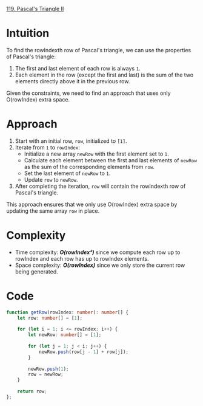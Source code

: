 [119. Pascal's Triangle II](https://leetcode.com/problems/pascals-triangle-ii/)

# Intuition
To find the rowIndexth row of Pascal's triangle, we can use the properties of Pascal's triangle:
1. The first and last element of each row is always `1`.
2. Each element in the row (except the first and last) is the sum of the two elements directly above it in the previous row.

Given the constraints, we need to find an approach that uses only O(rowIndex) extra space.

# Approach
1. Start with an initial row, `row`, initialized to `[1]`.
2. Iterate from `1` to `rowIndex`:
   - Initialize a new array `newRow` with the first element set to `1`.
   - Calculate each element between the first and last elements of `newRow` as the sum of the corresponding elements from `row`.
   - Set the last element of `newRow` to `1`.
   - Update `row` to `newRow`.
3. After completing the iteration, `row` will contain the rowIndexth row of Pascal's triangle.

This approach ensures that we only use O(rowIndex) extra space by updating the same array `row` in place.

# Complexity
- Time complexity: ***O(rowIndex²)*** since we compute each row up to rowIndex and each row has up to rowIndex elements.
- Space complexity: ***O(rowIndex)*** since we only store the current row being generated.

# Code
```typescript
function getRow(rowIndex: number): number[] {
    let row: number[] = [1];
    
    for (let i = 1; i <= rowIndex; i++) {
        let newRow: number[] = [1];
        
        for (let j = 1; j < i; j++) {
            newRow.push(row[j - 1] + row[j]);
        }
        
        newRow.push(1);
        row = newRow;
    }
    
    return row;
};

```